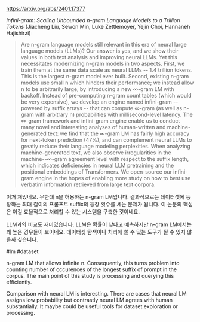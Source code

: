 https://arxiv.org/abs/2401.17377

*Infini-gram: Scaling Unbounded n-gram Language Models to a Trillion Tokens* (Jiacheng Liu, Sewon Min, Luke Zettlemoyer, Yejin Choi, Hannaneh Hajishirzi)

> Are n-gram language models still relevant in this era of neural large language models (LLMs)? Our answer is yes, and we show their values in both text analysis and improving neural LLMs. Yet this necessitates modernizing n-gram models in two aspects. First, we train them at the same data scale as neural LLMs -- 1.4 trillion tokens. This is the largest n-gram model ever built. Second, existing n-gram models use small n which hinders their performance; we instead allow n to be arbitrarily large, by introducing a new $\infty$-gram LM with backoff. Instead of pre-computing n-gram count tables (which would be very expensive), we develop an engine named infini-gram -- powered by suffix arrays -- that can compute $\infty$-gram (as well as n-gram with arbitrary n) probabilities with millisecond-level latency. The $\infty$-gram framework and infini-gram engine enable us to conduct many novel and interesting analyses of human-written and machine-generated text: we find that the $\infty$-gram LM has fairly high accuracy for next-token prediction (47%), and can complement neural LLMs to greatly reduce their language modeling perplexities. When analyzing machine-generated text, we also observe irregularities in the machine--$\infty$-gram agreement level with respect to the suffix length, which indicates deficiencies in neural LLM pretraining and the positional embeddings of Transformers. We open-source our infini-gram engine in the hopes of enabling more study on how to best use verbatim information retrieved from large text corpora.

이거 재밌네요. 무한대 n을 허용하는 n-gram LM입니다. 결과적으로는 데이터셋에 등장하는 최대 길이의 프롬프트 suffix의 등장 횟수를 세는 문제가 됩니다. 이 논문의 핵심은 이걸 효율적으로 처리할 수 있는 시스템을 구축한 것이네요.

LLM과의 비교도 재미있습니다. LLM은 확률이 낮다고 예측하지만 n-gram LM에서는 꽤 높은 경우들이 보이네요. 데이터셋 탐색이나 처리에 쓸 수 있는 도구가 될 수 있지 않을까 싶습니다.

#lm #dataset 

n-gram LM that allows infinite n. Consequently, this turns problem into counting number of occurences of the longest suffix of prompt in the corpus. The main point of this study is processing and querying this efficiently.

Comparison with neural LM is interesting. There are cases that neural LM assigns low probability but contrastly neural LM agrees with human substantially. It maybe could be useful tools for dataset exploration or processing.